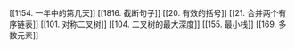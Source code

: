 [[1154. 一年中的第几天]]
[[1816. 截断句子]]
[[20. 有效的括号]]
[[21. 合并两个有序链表]]
[[101. 对称二叉树]]
[[104. 二叉树的最大深度]]
[[155. 最小栈]]
[[169. 多数元素]]
